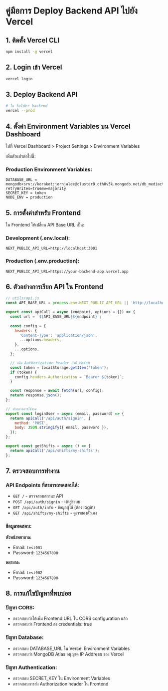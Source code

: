 # คู่มือการ Deploy Backend API ไปยัง Vercel

## 1. ติดตั้ง Vercel CLI
```bash
npm install -g vercel
```

## 2. Login เข้า Vercel
```bash
vercel login
```

## 3. Deploy Backend API
```bash
# ใน folder backend
vercel --prod
```

## 4. ตั้งค่า Environment Variables บน Vercel Dashboard

ไปที่ Vercel Dashboard > Project Settings > Environment Variables

เพิ่มตัวแปรต่อไปนี้:

### Production Environment Variables:
```
DATABASE_URL = mongodb+srv://korakot:jornjalee@cluster0.cth0v5k.mongodb.net/db_mediact?retryWrites=true&w=majority
SECRET_KEY = token
NODE_ENV = production
```

## 5. การตั้งค่าสำหรับ Frontend

ใน Frontend ให้เปลี่ยน API Base URL เป็น:

### Development (.env.local):
```
NEXT_PUBLIC_API_URL=http://localhost:3001
```

### Production (.env.production):
```
NEXT_PUBLIC_API_URL=https://your-backend-app.vercel.app
```

## 6. ตัวอย่างการเรียก API ใน Frontend

```javascript
// utils/api.js
const API_BASE_URL = process.env.NEXT_PUBLIC_API_URL || 'http://localhost:3001';

export const apiCall = async (endpoint, options = {}) => {
  const url = `${API_BASE_URL}${endpoint}`;
  
  const config = {
    headers: {
      'Content-Type': 'application/json',
      ...options.headers,
    },
    ...options,
  };

  // เพิ่ม Authorization header ถ้ามี token
  const token = localStorage.getItem('token');
  if (token) {
    config.headers.Authorization = `Bearer ${token}`;
  }

  const response = await fetch(url, config);
  return response.json();
};

// ตัวอย่างการใช้งาน
export const loginUser = async (email, password) => {
  return apiCall('/api/auth/signin', {
    method: 'POST',
    body: JSON.stringify({ email, password }),
  });
};

export const getShifts = async () => {
  return apiCall('/api/shifts/my-shifts');
};
```

## 7. ตรวจสอบการทำงาน

### API Endpoints ที่สามารถทดสอบได้:
- `GET /` - ตรวจสอบสถานะ API
- `POST /api/auth/signin` - เข้าสู่ระบบ
- `GET /api/auth/info` - ข้อมูลผู้ใช้ (ต้อง login)
- `GET /api/shifts/my-shifts` - ดูเวรของตัวเอง

### ข้อมูลทดสอบ:
**หัวหน้าพยาบาล:**
- Email: `test001`
- Password: `1234567890`

**พยาบาล:**
- Email: `test002`
- Password: `1234567890`

## 8. การแก้ไขปัญหาที่พบบ่อย

### ปัญหา CORS:
- ตรวจสอบว่าได้เพิ่ม Frontend URL ใน CORS configuration แล้ว
- ตรวจสอบว่า Frontend ส่ง credentials: true

### ปัญหา Database:
- ตรวจสอบ DATABASE_URL ใน Vercel Environment Variables
- ตรวจสอบว่า MongoDB Atlas อนุญาต IP Address ของ Vercel

### ปัญหา Authentication:
- ตรวจสอบ SECRET_KEY ใน Environment Variables
- ตรวจสอบการส่ง Authorization header ใน Frontend